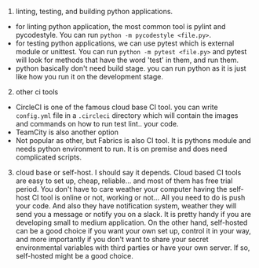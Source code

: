 1. linting, testing, and building python applications.
* for linting python application, the most common tool is pylint and pycodestyle. You can run `python -m pycodestyle <file.py>`.
* for testing python applications, we can use pytest which is external module or unittest. You can run `python -m pytest <file.py>` and pytest will look for methods that have the word 'test' in them, and run them.
* python basically don't need build stage. you can run python as it is just like how you run it on the development stage.

2. other ci tools
* CircleCI is one of the famous cloud base CI tool. you can write `config.yml` file in a `.circleci` directory which will contain the images and commands on how to run test lint.. your code.
* TeamCity is also another option
* Not popular as other, but Fabrics is also CI tool. It is pythons module and needs python environment to run. It is on premise and does need complicated scripts. 

3. cloud base or self-host.
I should say it depends. Cloud based CI tools are easy to set up, cheap, reliable... and most of them has free trial period. You don't have to care weather your computer having the self-host CI tool is online or not, working or not... All you need to do is push your code. And also they have notification system, weather they will send you a message or notify you on a slack. It is pretty handy if you are developing small to medium application. On the other hand, self-hosted can be a good choice if you want your own set up, control it in your way, and more importantly if you don't want to share your secret environmental variables with third parties or have your own server. If so, self-hosted might be a good choice.
